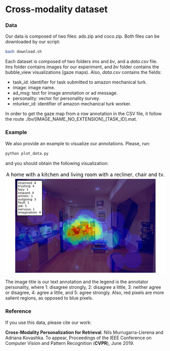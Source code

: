 # Cross-modality dataset

### Data
Our data is composed of two files: ads.zip and coco.zip. Both files can be downloaded by our script:

  ```bash
  bash download.sh
  ```
  
Each dataset is composed of two folders *ims* and *bv*, and a *data.csv* file. *Ims* folder contains images for our experiment, and *bv* folder contains the bubble_view visualizations (gaze maps). Also, *data.csv* contains the fields:

- task_id: identifier for task submitted to amazon mechanical turk.
- image: image name.
- ad_msg: text for image annotation or ad message.
- personality: vector for personality survey.
- mturker_id: identifier of amazon mechanical turk worker.

In order to get the gaze map from a row annotation in the CSV file, it follow the route ./bv/[IMAGE_NAME_NO_EXTENSION]_[TASK_ID].mat.

### Example
We also provide an example to visualize our annotations. Please, run:

  ```bash
  python plot_data.py
  ```

and you should obtain the following visualization:
<p align="center">
  <img src="example.png">
</p>

The image title is our text annotation and the legend is the annotator personality, where 1: disagree strongly, 2: disagree a little, 3: neither agree or disagree, 4: agree a little, and 5: agree strongly. Also, red pixels are more salient regions, as opposed to blue pixels.

### Reference
If you use this data, please cite our work:

**Cross-Modality Personalization for Retrieval**. Nils Murrugarra-Llerena and Adriana Kovashka. To appear, Proceedings of the IEEE Conference on Computer Vision and Pattern Recognition (**CVPR**), June 2019.
